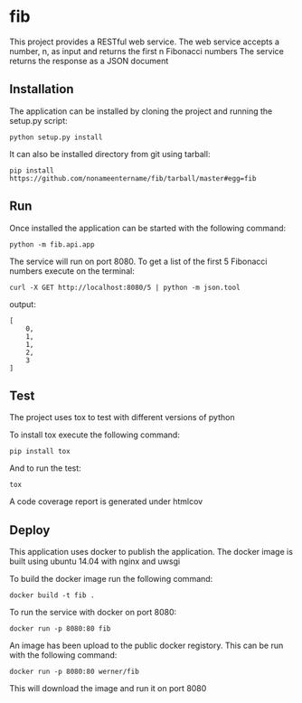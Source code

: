 fib
===

This project provides a RESTful web service.
The web service accepts a number, n, as input and returns the first n Fibonacci numbers
The service returns the response as a JSON document

Installation
------------

The application can be installed by cloning the project and running the setup.py script:

    python setup.py install

It can also be installed directory from git using tarball:

    pip install https://github.com/nonameentername/fib/tarball/master#egg=fib

Run
---

Once installed the application can be started with the following command:

    python -m fib.api.app

The service will run on port 8080.
To get a list of the first 5 Fibonacci numbers execute on the terminal:

    curl -X GET http://localhost:8080/5 | python -m json.tool

output:

    [
        0,
        1,
        1,
        2,
        3
    ]

Test
----

The project uses tox to test with different versions of python

To install tox execute the following command:

    pip install tox

And to run the test:

    tox

A code coverage report is generated under htmlcov


Deploy
------

This application uses docker to publish the application.
The docker image is built using ubuntu 14.04 with nginx and uwsgi

To build the docker image run the following command:

    docker build -t fib .

To run the service with docker on port 8080:

    docker run -p 8080:80 fib

An image has been upload to the public docker registory.
This can be run with the following command:

    docker run -p 8080:80 werner/fib

This will download the image and run it on port 8080
